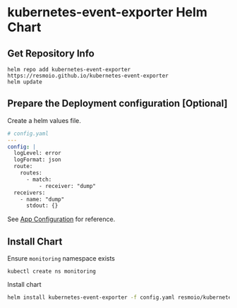 # kubernetes-event-exporter Helm Chart

## Get Repository Info

```shell
helm repo add kubernetes-event-exporter https://resmoio.github.io/kubernetes-event-exporter
helm update
```

## Prepare the Deployment configuration [Optional]

Create a helm values file.

```yaml
# config.yaml
---
config: |
  logLevel: error
  logFormat: json
  route:
    routes:
      - match:
          - receiver: "dump"
  receivers:
    - name: "dump"
      stdout: {}
```

See [App Configuration](../../README.md) for reference.

## Install Chart

Ensure `monitoring` namespace exists

```shell
kubectl create ns monitoring
```

Install chart

```bash
helm install kubernetes-event-exporter -f config.yaml resmoio/kubernetes-event-exporter
```
